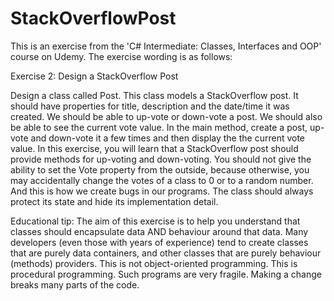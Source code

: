 # StackOverflowPost
This is an exercise from the 'C# Intermediate: Classes, Interfaces and OOP' course on Udemy. The exercise wording is as follows:

Exercise 2: Design a StackOverflow Post

Design a class called Post. This class models a StackOverflow post. It should have properties for title, description and the date/time it was created. We should be able to up-vote or down-vote a post. We should also be able to see the current vote value. In the main method, create a post, up-vote and down-vote it a few times and then display the the current vote value. In this exercise, you will learn that a StackOverflow post should provide methods for up-voting and down-voting. You should not give the ability to set the Vote property from the outside, because otherwise, you may accidentally change the votes of a class to 0 or to a random number. And this is how we create bugs in our programs. The class should always protect its state and hide its implementation detail.

Educational tip: The aim of this exercise is to help you understand that classes should encapsulate data AND behaviour around that data. Many developers (even those with years of experience) tend to create classes that are purely data containers, and other classes that are purely behaviour (methods) providers. This is not object-oriented programming. This is procedural programming. Such programs are very fragile. Making a change breaks many parts of the code.
